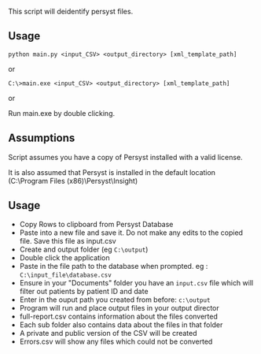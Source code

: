 This script will deidentify persyst files.

## Usage

`python main.py <input_CSV> <output_directory> [xml_template_path]`

or

`C:\>main.exe <input_CSV> <output_directory> [xml_template_path]`

or 

Run main.exe by double clicking.

## Assumptions
Script assumes you have a copy of Persyst installed with a valid license.

It is also assumed that Persyst is installed in the default location (C:\Program Files (x86)\Persyst\Insight)


## Usage

- Copy Rows to clipboard from Persyst Database
- Paste into a new file and save it. Do not make any edits to the copied file. Save this file as input.csv
- Create and output folder (eg `C:\output`)
- Double click the application
- Paste in the file path to the database when prompted. eg : `C:\input_file\database.csv`
- Ensure in your "Documents" folder you have an `input.csv` file which will filter out patients by patient ID and date
- Enter in the ouput path you created from before: `c:\output`
- Program will run and place output files in your output director
- full-report.csv contains information about the files converted
- Each sub folder also contains data about the files in that folder
- A private and public version of the CSV will be created
- Errors.csv will show any files which could not be converted